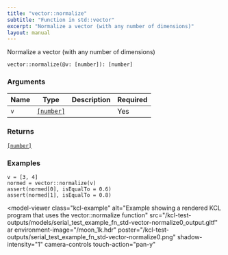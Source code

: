 ```yaml
---
title: "vector::normalize"
subtitle: "Function in std::vector"
excerpt: "Normalize a vector (with any number of dimensions)"
layout: manual
---
```


Normalize a vector (with any number of dimensions)

```kcl
vector::normalize(@v: [number]): [number]
```



### Arguments

| Name | Type | Description | Required |
|----------|------|-------------|----------|
| `v` | [`[number]`](/docs/kcl-std/types/std-types-number) |  | Yes |

### Returns

[`[number]`](/docs/kcl-std/types/std-types-number)


### Examples

```kcl
v = [3, 4]
normed = vector::normalize(v)
assert(normed[0], isEqualTo = 0.6)
assert(normed[1], isEqualTo = 0.8)

```


<model-viewer
  class="kcl-example"
  alt="Example showing a rendered KCL program that uses the vector::normalize function"
  src="/kcl-test-outputs/models/serial_test_example_fn_std-vector-normalize0_output.gltf"
  ar
  environment-image="/moon_1k.hdr"
  poster="/kcl-test-outputs/serial_test_example_fn_std-vector-normalize0.png"
  shadow-intensity="1"
  camera-controls
  touch-action="pan-y"
>
</model-viewer>


